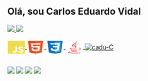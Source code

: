 ## Olá, sou Carlos Eduardo Vidal

 <div>
  <a href="https://github.com/carlosvidal87">
  <img height="180em" src="https://github-readme-stats.vercel.app/api?username=carlosvidal87&show_icons=true&theme=tokyonight&include_all_commits=true&count_private=true"/>
  <img height="180em" src="https://github-readme-stats.vercel.app/api/top-langs/?username=carlosvidal87&layout=compact&langs_count=16&theme=tokyonight"/>
</div>
 
 <div style="display: inline_block"><br>
  <img align="center" alt="cadu-Js" height="30" width="40" src="https://raw.githubusercontent.com/devicons/devicon/master/icons/javascript/javascript-plain.svg">
  <img align="center" alt="cadu-HTML" height="30" width="40" src="https://raw.githubusercontent.com/devicons/devicon/master/icons/html5/html5-original.svg">
  <img align="center" alt="cadu-CSS" height="30" width="40" src="https://raw.githubusercontent.com/devicons/devicon/master/icons/css3/css3-original.svg">
  <img align="center" alt="cadu-CSS" height="30" width="40" src="  https://raw.githubusercontent.com/devicons/devicon/master/icons/java/java-plain.svg">
  <img align="center" alt="cadu-C" height="30" width="40" src="https://upload.wikimedia.org/wikipedia/commons/1/18/C_Programming_Language.svg">
</div>
  
  ##

 <div>
  <a target="_blank" href="https://portifolio-carlosvidal.netlify.app" target="_blank"><img src="https://img.shields.io/badge/Portifolio-404D59?style=for-the-badge" target="_blank"></a>
    <a href="https://www.linkedin.com/in/carlosvidal87/" target="_blank"><img src="https://img.shields.io/badge/-LinkedIn-%230077B5?style=for-the-badge&logo=linkedin&logoColor=white" target="_blank"></a>
  <a target="_blank" href = "mailto:carlosevidal87@gmail.com"><img src="https://img.shields.io/badge/Gmail-D14836?style=for-the-badge&logo=gmail&logoColor=white" target="_blank"></a>
  <a target="_blank" href="https://www.instagram.com/caduv87/" target="_blank"><img src="https://img.shields.io/badge/-Instagram-%23E4405F?style=for-the-badge&logo=instagram&logoColor=white" target="_blank"></a>
 
</div>
